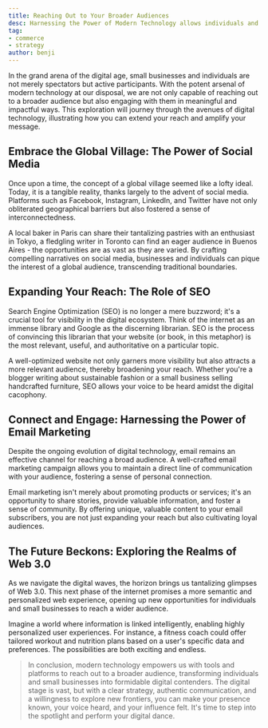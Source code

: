 ```yaml
---
title: Reaching Out to Your Broader Audiences
desc: Harnessing the Power of Modern Technology allows individuals and small businesses to transcend geographical boundaries, increase visibility, foster personal connections, and anticipate future trends, thereby amplifying their voice and reach in the vast digital arena.
tag:
- commerce
- strategy
author: benji
---
```


In the grand arena of the digital age, small businesses and individuals are not merely spectators but active participants. With the potent arsenal of modern technology at our disposal, we are not only capable of reaching out to a broader audience but also engaging with them in meaningful and impactful ways. This exploration will journey through the avenues of digital technology, illustrating how you can extend your reach and amplify your message.

## Embrace the Global Village: The Power of Social Media

Once upon a time, the concept of a global village seemed like a lofty ideal. Today, it is a tangible reality, thanks largely to the advent of social media. Platforms such as Facebook, Instagram, LinkedIn, and Twitter have not only obliterated geographical barriers but also fostered a sense of interconnectedness.

A local baker in Paris can share their tantalizing pastries with an enthusiast in Tokyo, a fledgling writer in Toronto can find an eager audience in Buenos Aires - the opportunities are as vast as they are varied. By crafting compelling narratives on social media, businesses and individuals can pique the interest of a global audience, transcending traditional boundaries.

## Expanding Your Reach: The Role of SEO

Search Engine Optimization (SEO) is no longer a mere buzzword; it's a crucial tool for visibility in the digital ecosystem. Think of the internet as an immense library and Google as the discerning librarian. SEO is the process of convincing this librarian that your website (or book, in this metaphor) is the most relevant, useful, and authoritative on a particular topic.

A well-optimized website not only garners more visibility but also attracts a more relevant audience, thereby broadening your reach. Whether you're a blogger writing about sustainable fashion or a small business selling handcrafted furniture, SEO allows your voice to be heard amidst the digital cacophony.

## Connect and Engage: Harnessing the Power of Email Marketing

Despite the ongoing evolution of digital technology, email remains an effective channel for reaching a broad audience. A well-crafted email marketing campaign allows you to maintain a direct line of communication with your audience, fostering a sense of personal connection.

Email marketing isn't merely about promoting products or services; it's an opportunity to share stories, provide valuable information, and foster a sense of community. By offering unique, valuable content to your email subscribers, you are not just expanding your reach but also cultivating loyal audiences.

## The Future Beckons: Exploring the Realms of Web 3.0

As we navigate the digital waves, the horizon brings us tantalizing glimpses of Web 3.0. This next phase of the internet promises a more semantic and personalized web experience, opening up new opportunities for individuals and small businesses to reach a wider audience.

Imagine a world where information is linked intelligently, enabling highly personalized user experiences. For instance, a fitness coach could offer tailored workout and nutrition plans based on a user's specific data and preferences. The possibilities are both exciting and endless.

> In conclusion, modern technology empowers us with tools and platforms to reach out to a broader audience, transforming individuals and small businesses into formidable digital contenders. The digital stage is vast, but with a clear strategy, authentic communication, and a willingness to explore new frontiers, you can make your presence known, your voice heard, and your influence felt. It's time to step into the spotlight and perform your digital dance.
